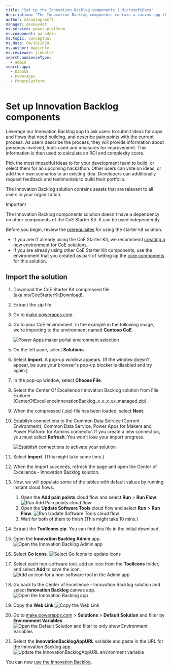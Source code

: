 ```yaml
---
title: "Set up the Innovation Backlog components | MicrosoftDocs"
description: "The Innovation Backlog components contain a canvas app that can be used for managing an idea backlog, gathering information on complexity and ROI as well as voting on ideas."
author: manuelap-msft
manager: devkeydet
ms.service: power-platform
ms.component: pa-admin
ms.topic: conceptual
ms.date: 04/10/2020
ms.author: mapichle
ms.reviewer: jimholtz
search.audienceType: 
  - admin
search.app: 
  - D365CE
  - PowerApps
  - Powerplatform
---
```


# Set up Innovation Backlog components

Leverage our Innovation Backlog app to ask users to submit ideas for apps and flows that need building, and describe pain points with the current process. As users describe the process, they will provide information about personas involved, tools used and measures for improvement. This information is then used to calculate an ROI and complexity score.

Pick the most impactful ideas to for your development team to build, or select them for an upcoming hackathon. Other users can vote on ideas, or add their own scenarios to an existing idea. Developers can additionally request feedback and testimonials to build their portfolio.

The Innovation Backlog solution contains assets that are relevant to all users in your organization.

>[!IMPORTANT]
>The Innovation Backlog components solution doesn't have a dependency on other components of the CoE Starter Kit. It can be used independently.

Before you begin, review the [prerequisites](setup.md#prerequisites) for using the starter kit solution.

- If you aren't already using the CoE Starter Kit, we recommend [creating a new environment](https://docs.microsoft.com/power-platform/admin/create-environment) for CoE solutions.
- If you are already using other CoE Starter Kit components, use the environment that you created as part of setting up the [core components](setup-core-components.md) for this solution.

## Import the solution

1. Download the CoE Starter Kit compressed file ([aka.ms/CoeStarterKitDownload](https://aka.ms/CoeStarterKitDownload)).

1. Extract the zip file.

1. Go to [make.powerapps.com](<https://make.powerapps.com>).

1. Go to your CoE environment. In the example in the following image, we're importing to the environment named **Contoso CoE**.

     ![Power Apps maker portal environment selection](media/coe6.png "Power Apps maker portal environment selection")

1. On the left pane, select **Solutions**.

1. Select **Import**. A pop-up window appears. (If the window doesn't appear, be sure your browser's pop-up blocker is disabled and try again.)

1. In the pop-up window, select **Choose File**.

1. Select the Center Of Excellence Innovation Backlog solution from File Explorer (CenterOfExcellenceInnovationBacklog_*x_x_x_xx*_managed.zip).

1. When the compressed (.zip) file has been loaded, select **Next**.

1. Establish connections to the Common Data Service (Current Environment), Common Data Service, Power Apps for Makers and Power Platform for Admins connector. If you create a new connection, you must select **Refresh**. You won't lose your import progress.

     ![Establish connections to activate your solution](media/msi-import.png "Establish connections to activate your solution.")

1. Select **Import**. (This might take some time.)

1. When the import succeeds, refresh the page and open the Center of Excellence - Innovation Backlog solution.

1. Now, we will populate some of the tables with default values by running instant cloud flows.
    1. Open the **Add pain points** cloud flow and select **Run** > **Run Flow**.
        ![Run Add Pain points cloud flow](media/ib-2.png "Run Add Pain points cloud flow")
    1. Open the **Update Software Tools** cloud flow and select **Run** > **Run Flow**.
        ![Run Update Software Tools cloud flow](media/ib-3.png "Run Update Software Tools cloud flow")
    1. Wait for both of them to finish (This might take 10 mins.)

1. Extract the **ToolIcons.zip**. You can find this file in the initial download.

1. Open the **Innovation Backlog Admin** app.
    ![Open the Innovation Backlog Admin app](media/ib-4.png "Open the Innovation Backlog Admin app")
1. Select **Go icons**.
        ![Select Go Icons to update icons](media/ib-5.png "Select Go Icons to update icons")
1. Select each non-software tool, add an icon from the **ToolIcons** folder, and select **Add** to save the icon.
    ![Add an icon for a non-software tool in the Admin app](media/ib-10.png "Add an icon for a non-software tool in the Admin app")
1. Go back to the Center of Excellence - Innovation Backlog solution and select **Innovation Backlog** canvas app.
    ![Open the Innovation Backlog app](media/ib-6.png "Open the Innovation Backlog app")
1. Copy the **Web Link**
        ![Copy the Web Link](media/ib-9.png "Copy the Web Link")
1. Go to [make.powerapps.com](<https://make.powerapps.com>) > **Solutions** > **Default Solution** and filter by **Environment Variables**
    ![Open the Default Solution and filter to only show Environment Variables](media/ib-7.png "Open the Default Solution and filter to only show Environment Variables")
1. Select the **InnovationBacklogAppURL** variable and paste in the URL for the Innovation Backlog app.
    ![Update the InnovationBacklogAppURL environment variable](media/ib-8.png "Update the InnovationBacklogAppURL environment variable")

You can now [use the Innovation Backlog](innovationbacklog-components.md).
